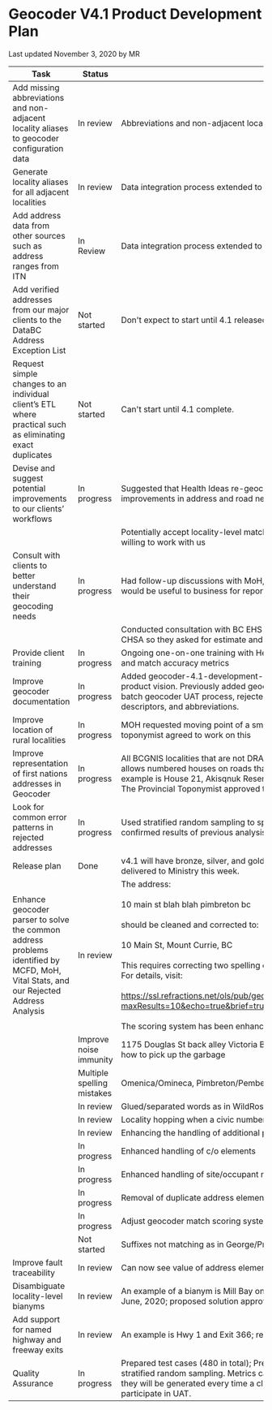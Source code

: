 # Geocoder V4.1 Product Development Plan
Last updated November 3, 2020 by MR

Task|Status|Details
|---|---|---|
|Add missing abbreviations and non-adjacent locality aliases to geocoder configuration data|In review| Abbreviations and non-adjacent locality aliases added to geocoder configuration data
|Generate locality aliases for all adjacent localities|In review| Data integration process extended to generate and include aliases for all adjacent localities
| Add address data from other sources such as address ranges from ITN|In Review| Data integration process extended to include all ITN address ranges
|Add verified addresses from our major clients to the DataBC Address Exception List|Not started| Don't expect to start until 4.1 released and clients trained in preparing reference addresses
|Request simple changes to an individual client’s ETL where practical such as eliminating exact duplicates|Not started| Can't start until 4.1 complete.
|Devise and suggest potential improvements to our clients’ workflows|In progress|Suggested that Health Ideas re-geocode failed addresses periodically to take advantage of continuous improvements in address and road network data
|||Potentially accept locality-level matches if locality has only one post-office. Provincial toponymist willing to work with us
|Consult with clients to better understand their geocoding needs|In progress|Had follow-up discussions with MoH, MCFD, and BC EHS on providing CHSA of an address; all agreed it would be useful to business for reporting, analysis, and planning
|||Conducted consultation with BC EHS who were in process of proposing a project to compute address CHSA so they asked for estimate and offered to pitch a funding request to their management
|Provide client training|In progress| Ongoing one-on-one training with Health Ideas, MCFD, and Vital Stats about Geocoding scoring system and match accuracy metrics
|Improve geocoder documentation|In progress|Added geocoder-4.1-development-plan (this document), OSM base-suitability assessment, and product vision. Previously added geocoder scoring guide and reference, batch geocoder registration, batch geocoder UAT process, rejected address examples, conceptual model of addressing,  unit descriptors, and abbreviations.
|Improve location of rural localities|In progress|MOH requested moving point of a small town to its post office to improve CHSA resolution; Provincial toponymist agreed to work on this
|Improve representation of first nations addresses in Geocoder|In progress| All BCGNIS localities that are not DRA localities are now modelled as sites within a DRA locality. This allows numbered houses on roads that are unnamed or unknown to the ITN to be easily represented. An example is House 21, Akisqnuk Reserve – Windermere, BC. MCFD has some of these types of address. The Provincial Toponymist approved this model in October, 2020.
|Look for common error patterns in rejected addresses|In progress|Used stratified random sampling to speed up analysis process; used sampling on MCFD data and confirmed results of previous analysis but found no new patterns.
|Release plan|Done| v4.1 will have bronze, silver, and gold releases; only gold will be released to the public. Bronze will be delivered to Ministry this week.
|Enhance geocoder parser to solve the common address problems identified by MCFD, MoH, Vital Stats, and our Rejected Address Analysis|In review|The address:<br><br>10 main st blah blah pimbreton bc<br><br> should be cleaned and corrected to:<br><br> 10 Main St, Mount Currie, BC<br><br> This requires correcting two spelling errors, aliasing to the correct locality, and picking up the garbage. For details, visit:<br><br>  https://ssl.refractions.net/ols/pub/geocoder/addresses.html?maxResults=10&echo=true&brief=true&addressString=10+main+st+back+alley+garbage+pimbreton+bc <br> <br> The scoring system has been enhanced to show you the objects at fault for easier traceability.
||Improve noise immunity| 1175 Douglas St back alley Victoria BC; back alley is where much garbage is found so we taught v4.1 how to pick up the garbage
||Multiple spelling mistakes|Omenica/Omineca, Pimbreton/Pemberton
||In review|Glued/separated words as in WildRose/Wild Rose
||In review|Locality hopping when a civic number is not in any block range
||In review|Enhancing the handling of additional postal elements
||In progress|Enhanced handling of c/o elements|In progress
||In progress|Enhanced handling of site/occupant names in the address
||In progress|Removal of duplicate address elements especially locality
||In progress|Adjust geocoder match scoring system to more accurately reflect address match accuracy
||Not started|Suffixes not matching as in George/Prince George
|Improve fault traceability|In review|Can now see value of address element at fault (e.g., Roseway is an unknown streetType)
|Disambiguate locality-level bianyms|In review|An example of a bianym is Mill Bay on the Malahat and Mill Bay near Gincolith; requested by ICBC in June, 2020; proposed solution approved by Provincial Toponymist in Oct, 2020
|Add support for named highway and freeway exits|In review|An example is Hwy 1 and Exit 366; requested by WildFire in 2018
|Quality Assurance|In progress|Prepared test cases (480 in total); Prepared test framework including scripts for metrics calculation, and stratified random sampling. Metrics calculation will be integrated with batch list address submitter so they will be generated every time a client submits a batch job. MOH, MCFD, Vital Stats, and AG agreed to participate in UAT.

